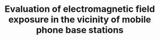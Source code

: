 ---
paper_type: Conference
title: "Evaluation of electromagnetic field exposure in the vicinity of mobile phone base stations"
authors: Marius Nedelcu, VIctor Nițu, Teodor Petrescu
journal_title: IEEE International Black Sea Conference on Communications and Networking
doi: 10.1109/BlackSeaCom52164.2021.9527794.
repository_link: https://ieeexplore.ieee.org/abstract/document/9527794
relevance: "The present paper aims to assess the level of exposure to ambient electromagnetic field, generated especially by mobile phone stations. In a first phase, before the implementation of 5G (fifth generation), the power density was measured in the vicinity of 1750 base stations of Orange Romania SA, distributed throughout the country, and was reported at the lowest reference value provided of the national legislation for the general public in the case of the mobile telephony systems in which Orange Romania’s stations operate. The maximum exposure coefficient was thus obtained as a percentage value from the limits provided in ICNIRP (International Committee on Non-Ionizing Radiation Protection). In phase 2, after the development of the 5G network in Bucharest, 122 sites were re-measured, again calculating the maximum exposure coefficient as a percentage value. The results showed that regardless of the environment, over 90% of the measurements are below 0.2% of the limits provided by ICNIRP and 99% of the measurements are below 2% of the limits provided by ICNIRP."
---